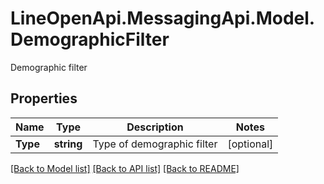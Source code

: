 # LineOpenApi.MessagingApi.Model.DemographicFilter
Demographic filter

## Properties

Name | Type | Description | Notes
------------ | ------------- | ------------- | -------------
**Type** | **string** | Type of demographic filter | [optional] 

[[Back to Model list]](../README.md#documentation-for-models) [[Back to API list]](../README.md#documentation-for-api-endpoints) [[Back to README]](../README.md)

